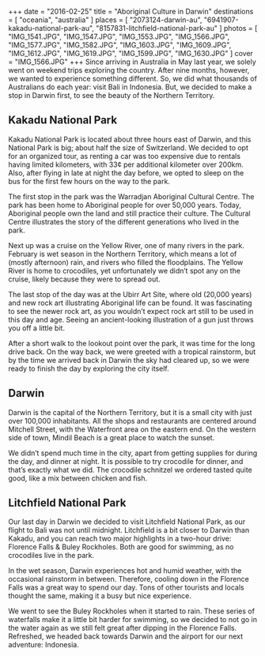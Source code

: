 +++
date    = "2016-02-25"
title   = "Aboriginal Culture in Darwin"
destinations = [ "oceania", "australia" ]
places  = [
  "2073124-darwin-au", "6941907-kakadu-national-park-au",
  "8157831-litchfield-national-park-au"
]
photos = [
  "IMG_1541.JPG", "IMG_1547.JPG", "IMG_1553.JPG", "IMG_1566.JPG", "IMG_1577.JPG",
  "IMG_1582.JPG", "IMG_1603.JPG", "IMG_1609.JPG", "IMG_1612.JPG", "IMG_1619.JPG",
  "IMG_1599.JPG", "IMG_1630.JPG"
]
cover = "IMG_1566.JPG"
+++
Since arriving in Australia in May last year, we solely went on weekend trips exploring the country. After nine months, however, we wanted to experience something different. So, we did what thousands of Australians do each year: visit Bali in Indonesia. But, we decided to make a stop in Darwin first, to see the beauty of the Northern Territory.
<!--more-->
## Kakadu National Park
Kakadu National Park is located about three hours east of Darwin, and this National Park is big; about half the size of Switzerland. We decided to opt for an organized tour, as renting a car was too expensive due to rentals having limited kilometers, with 33¢ per additional kilometer over 200km. Also, after flying in late at night the day before, we opted to sleep on the bus for the first few hours on the way to the park.

The first stop in the park was the Warradjan Aboriginal Cultural Centre. The park has been home to Aboriginal people for over 50,000 years. Today, Aboriginal people own the land and still practice their culture. The Cultural Centre illustrates the story of the different generations who lived in the park.

Next up was a cruise on the Yellow River, one of many rivers in the park. February is wet season in the Northern Territory, which means a lot of (mostly afternoon) rain, and rivers who filled the floodplains. The Yellow River is home to crocodiles, yet unfortunately we didn’t spot any on the cruise, likely because they were to spread out.

The last stop of the day was at the Ubirr Art Site, where old (20,000 years) and new rock art illustrating Aboriginal life can be found. It was fascinating to see the newer rock art, as you wouldn’t expect rock art still to be used in this day and age. Seeing an ancient-looking illustration of a gun just throws you off a little bit.

After a short walk to the lookout point over the park, it was time for the long drive back. On the way back, we were greeted with a tropical rainstorm, but by the time we arrived back in Darwin the sky had cleared up, so we were ready to finish the day by exploring the city itself.

## Darwin
Darwin is the capital of the Northern Territory, but it is a small city with just over 100,000 inhabitants. All the shops and restaurants are centered around Mitchell Street, with the Waterfront area on the eastern end. On the western side of town, Mindil Beach is a great place to watch the sunset.

We didn’t spend much time in the city, apart from getting supplies for during the day, and dinner at night. It is possible to try crocodile for dinner, and that’s exactly what we did. The crocodile schnitzel we ordered tasted quite good, like a mix between chicken and fish.

## Litchfield National Park
Our last day in Darwin we decided to visit Litchfield National Park, as our flight to Bali was not until midnight. Litchfield is a bit closer to Darwin than Kakadu, and you can reach two major highlights in a two-hour drive: Florence Falls & Buley Rockholes. Both are good for swimming, as no crocodiles live in the park.

In the wet season, Darwin experiences hot and humid weather, with the occasional rainstorm in between. Therefore, cooling down in the Florence Falls was a great way to spend our day. Tons of other tourists and locals thought the same, making it a busy but nice experience.

We went to see the Buley Rockholes when it started to rain. These series of waterfalls make it a little bit harder for swimming, so we decided to not go in the water again as we still felt great after dipping in the Florence Falls. Refreshed, we headed back towards Darwin and the airport for our next adventure: Indonesia.